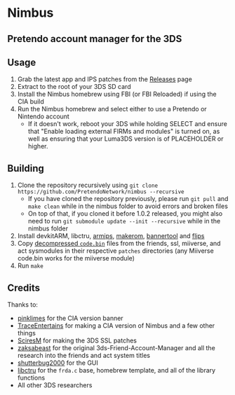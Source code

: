 # Nimbus
## Pretendo account manager for the 3DS

## Usage

1. Grab the latest app and IPS patches from the [Releases](https://github.com/PretendoNetwork/nimbus/releases) page
2. Extract to the root of your 3DS SD card
3. Install the Nimbus homebrew using FBI (or FBI Reloaded) if using the CIA build
4. Run the Nimbus homebrew and select either to use a Pretendo or Nintendo account
     - If it doesn't work, reboot your 3DS while holding SELECT and ensure that "Enable loading external FIRMs and modules" is turned on, as well as ensuring that your Luma3DS version is of PLACEHOLDER or higher.

## Building

1. Clone the repository recursively using `git clone https://github.com/PretendoNetwork/nimbus --recursive`
    - If you have cloned the repository previously, please run `git pull` and `make clean` while in the nimbus folder to avoid errors and broken files
    - On top of that, if you cloned it before 1.0.2 released, you might also need to run `git submodule update --init --recursive` while in the nimbus folder
2. Install devkitARM, libctru, [armips](https://github.com/Kingcom/armips), [makerom](https://github.com/3DSGuy/Project_CTR), [bannertool](https://github.com/Steveice10/bannertool) and [flips](https://github.com/Alcaro/Flips)
3. Copy [decompressed `code.bin`](https://github.com/PretendoNetwork/nimbus/blob/main/DECOMPRESSING.md) files from the friends, ssl, miiverse, and act sysmodules in their respective `patches` directories (any Miiverse code.bin works for the miiverse module)
4. Run `make`

## Credits

Thanks to:

- [pinklimes](https://github.com/gitlimes) for the CIA version banner
- [TraceEntertains](https://github.com/TraceEntertains) for making a CIA version of Nimbus and a few other things
- [SciresM](https://github.com/SciresM) for making the 3DS SSL patches
- [zaksabeast](https://github.com/zaksabeast) for the original 3ds-Friend-Account-Manager and all the research into the friends and act system titles
- [shutterbug2000](https://github.com/shutterbug2000) for the GUI
- [libctru](https://github.com/devkitPro/libctru) for the `frda.c` base, homebrew template, and all of the library functions
- All other 3DS researchers
